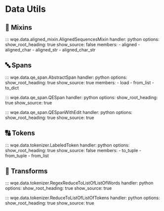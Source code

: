 # Data Utils

## 🔀 Mixins

::: wqe.data.aligned_mixin.AlignedSequencesMixin
    handler: python
    options:
      show_root_heading: true
      show_source: false
      members:
      - aligned
      - aligned_char
      - aligned_str
      - aligned_char_str

## 🔤 Spans

::: wqe.data.qe_span.AbstractSpan
    handler: python
    options:
      show_root_heading: true
      show_source: true
      members:
      - load
      - from_list
      - to_dict

::: wqe.data.qe_span.QESpan
    handler: python
    options:
      show_root_heading: true
      show_source: true

::: wqe.data.qe_span.QESpanWithEdit
    handler: python
    options:
      show_root_heading: true
      show_source: true

## 🔠 Tokens

::: wqe.data.tokenizer.LabeledToken
    handler: python
    options:
      show_root_heading: true
      show_source: false
      members:
      - to_tuple
      - from_tuple
      - from_list

## 🔄 Transforms

::: wqe.data.tokenizer.RegexReduceToListOfListOfWords
    handler: python
    options:
      show_root_heading: true
      show_source: true

::: wqe.data.tokenizer.ReduceToListOfListOfTokens
    handler: python
    options:
      show_root_heading: true
      show_source: true
